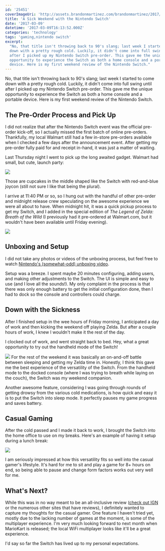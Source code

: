 ```yaml
---
id: '25451'
coverImageUri: 'http://assets.brandonmartinez.com/brandonmartinez/2017/03/ZeldaOnTheBed-1000x563.jpg'
title: 'A Sick Weekend with the Nintendo Switch'
date: '2017-03-09'
datetime: '2017-03-09T16:13:52.000Z'
categories: 'technology'
tags: 'gaming,nintendo switch'
excerpt:
  "No, that title isn't throwing back to 90's slang; last week I started to come
  down with a pretty rough cold. Luckily, it didn't come into full swing until
  after I picked up my Nintendo Switch pre-order. This gave me the unique
  opportunity to experience the Switch as both a home console and a portable
  device. Here is my first weekend review of the Nintendo Switch."
---
```


No, that title isn't throwing back to 90's slang; last week I started to come
down with a pretty rough cold. Luckily, it didn't come into full swing until
after I picked up my Nintendo Switch pre-order. This gave me the unique
opportunity to experience the Switch as both a home console and a portable
device. Here is my first weekend review of the Nintendo Switch.

## The Pre-Order Process and Pick Up

I did not realize that after the Nintendo Switch event was the official
pre-order kick-off, so I actually missed the first batch of online pre-orders.
Thankfully, my local Walmart still had a few in-store pre-orders available when
I checked a few days after the announcement event. After getting my pre-order
fully paid for and receipt in-hand, it was just a matter of waiting.

Last Thursday night I went to pick up the long awaited gadget. Walmart had
small, but cute, launch party:

[![](http://assets.brandonmartinez.com/brandonmartinez/2017/03/MartinezMedia-20170302001-Proof-1200x1200.jpg)](http://assets.brandonmartinez.com/brandonmartinez/2017/03/MartinezMedia-20170302001-Proof.jpg)

Those are cupcakes in the middle shaped like the Switch with red-and-blue joycon
(still not sure I like that being the plural).

I arrive at 11:40 PM or so, so I hung out with the handful of other pre-order
and midnight release crew speculating on the awesome experience we were all
about to have. When midnight hit, it was a quick pickup process to get my
Switch, and I added in the special edition of *The Legend of Zelda: Breath of
the Wild* (I previously had it pre-ordered at Walmart.com, but it wouldn't have
been available until Friday evening).

[![](http://assets.brandonmartinez.com/brandonmartinez/2017/03/MartinezMedia-20170303002-Proof-1200x800.jpg)](http://assets.brandonmartinez.com/brandonmartinez/2017/03/MartinezMedia-20170303002-Proof.jpg)

## Unboxing and Setup

I did not take any photos or videos of the unboxing process, but feel free to
watch
[Nintendo's (somewhat-odd) unboxing video](https://www.youtube.com/watch?v=dodnbYkbiZE).

Setup was a breeze. I spent maybe 20 minutes configuring, adding users, and
making other adjustments to the Switch. The UI is simple and easy to use (and I
love all the sounds!). My only complaint in the process is that there was only
enough battery to get the initial configuration done, then I had to dock so the
console and controllers could charge.

## Down with the Sickness

After I finished setup in the wee hours of Friday morning, I anticipated a day
of work and then kicking the weekend off playing Zelda. But after a couple hours
of work, I knew I wouldn't make it the rest of the day.

I clocked out of work, and went straight back to bed. Hey, what a great
opportunity to try out the handheld mode of the Switch!

[![](http://assets.brandonmartinez.com/brandonmartinez/2017/03/ZeldaOnTheBed-1200x900.jpg)](http://assets.brandonmartinez.com/brandonmartinez/2017/03/ZeldaOnTheBed.jpg)
For the rest of the weekend it was basically an on-and-off battle between
sleeping and getting my Zelda time in. Honestly, I think this gave me the best
experience of the versatility of the Switch. From the handheld mode to the
docked console (where I was trying to breath while laying on the couch), the
Switch was my weekend companion.

Another awesome feature, considering I was going through rounds of getting
drowsy from the various cold medications, is how quick and easy it is to put the
Switch into sleep mode. It perfectly pauses my game progress and saves battery.

## Casual Gaming

After the cold passed and I made it back to work, I brought the Switch into the
home office to use on my breaks. Here's an example of having it setup during a
lunch break:

[![](http://assets.brandonmartinez.com/brandonmartinez/2017/03/ZeldaOnTheDesk-1200x900.jpg)](http://assets.brandonmartinez.com/brandonmartinez/2017/03/ZeldaOnTheDesk.jpg)

I am seriously impressed at how this versatility fits so well into the casual
gamer's lifestyle. It's hard for me to sit and play a game for 8+ hours on end,
so being able to pause and change form factors works out very well for me.

## What's Next?

While this was in no way meant to be an all-inclusive review
([check out IGN](http://www.ign.com/articles/2017/03/08/nintendo-switch-review)
or the numerous other sites that have reviews), I definitely wanted to capture
my thoughts for the casual gamer. One feature I haven't tried yet, mostly due to
the lacking number of games at the moment, is some of the multiplayer
experience. I'm very much looking forward to next month when MarioKart is
released; the local WiFi multiplayer looks like it'll be a great experience.

I'd say so far the Switch has lived up to my personal expectations.
